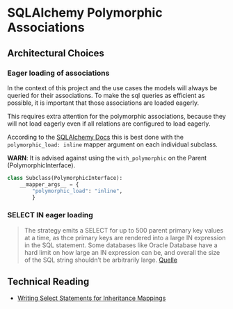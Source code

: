 # SQLAlchemy Polymorphic Associations

## Architectural Choices

### Eager loading of associations

In the context of this project and the use cases the models will always be queried for their associations. To make the sql queries as efficient as possible, it is important that those associations are loaded eagerly.

This requires extra attention for the polymorphic associations, because they will not load eagerly even if all relations are configured to load eagerly.

According to the [SQLAlchemy Docs](https://docs.sqlalchemy.org/en/20/orm/queryguide/inheritance.html#configuring-with-polymorphic-on-mappers) this is best done with the `polymorphic_load: inline` mapper argument on each individual subclass.

**WARN**: It is advised against using the `with_polymorphic` on the Parent (PolymorphicInterface).

```python
class Subclass(PolymorphicInterface):
    __mapper_args__ = {
        "polymorphic_load": "inline",
        }
```

### SELECT IN eager loading

> The strategy emits a SELECT for up to 500 parent primary key values at a time, as thce primary keys are rendered into a large IN expression in the SQL statement. Some databases like Oracle Database have a hard limit on how large an IN expression can be, and overall the size of the SQL string shouldn’t be arbitrarily large.
> [Quelle](https://docs.sqlalchemy.org/en/20/orm/queryguide/relationships.html#select-in-loading)


## Technical Reading

- [Writing Select Statements for Inheritance Mappings](https://docs.sqlalchemy.org/en/20/orm/queryguide/inheritance.html#writing-select-statements-for-inheritance-mappings)
